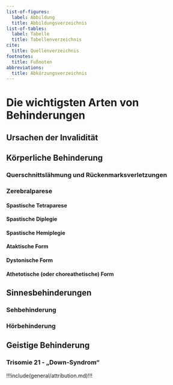 ```yaml
---
list-of-figures:
  label: Abbildung
  title: Abbildungsverzeichnis
list-of-tables:
  label: Tabelle
  title: Tabellenverzeichnis
cite:
  title: Quellenverzeichnis
footnotes:
  title: Fußnoten
abbreviations:
  title: Abkürzungsverzeichnis
---
```


# Die wichtigsten Arten von Behinderungen

## Ursachen der Invalidität

## Körperliche Behinderung

### Querschnittslähmung und Rückenmarksverletzungen

### Zerebralparese

#### Spastische Tetraparese

#### Spastische Diplegie

#### Spastische Hemiplegie

#### Ataktische Form

#### Dystonische Form

#### Athetotische (oder choreathetische) Form

## Sinnesbehinderungen

### Sehbehinderung

### Hörbehinderung

## Geistige Behinderung

### Trisomie 21 - „Down-Syndrom“

!!!include(general/attribution.md)!!!

